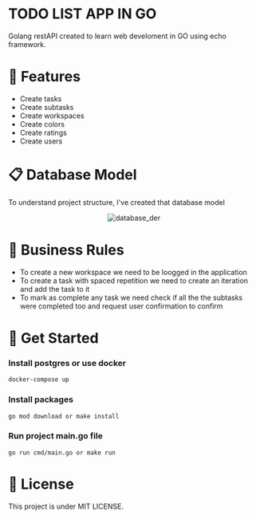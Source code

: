 # TODO LIST APP IN GO
Golang restAPI created to learn web develoment in GO using echo framework.

# 🚀 Features
- Create tasks
- Create subtasks
- Create workspaces
- Create colors
- Create ratings
- Create users

# 📋 Database Model
To understand project structure, I've created that database model

<div style="display: flex; justify-content: center; align-items: center; flex-direction: column">
  <img alt="database_der" src="https://i.imgur.com/hV29CBa.png"/>
</div>

# 📑 Business Rules

- To create a new workspace we need to be loogged in the application
- To create a task with spaced repetition we need to create an iteration and add the task to it
- To mark as complete any task we need check if all the the subtasks were completed too 
  and request user confirmation to confirm

# 🏁 Get Started
### Install postgres or use docker

```docker-compose up```

### Install packages

```go mod download or make install```

### Run project main.go file

```go run cmd/main.go or make run```

# 📙 License
This project is under MIT LICENSE.